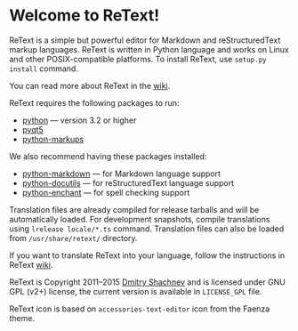 Welcome to ReText!
==================

ReText is a simple but powerful editor for Markdown and reStructuredText markup
languages. ReText is written in Python language and works on Linux and other
POSIX-compatible platforms. To install ReText, use `setup.py install` command.

You can read more about ReText in the [wiki].

ReText requires the following packages to run:

* [python](https://www.python.org/) — version 3.2 or higher
* [pyqt5](http://www.riverbankcomputing.co.uk/software/pyqt/intro)
* [python-markups](https://pypi.python.org/pypi/Markups)

We also recommend having these packages installed:

* [python-markdown](https://pypi.python.org/pypi/Markdown) — for Markdown
  language support
* [python-docutils](https://pypi.python.org/pypi/docutils) — for reStructuredText
  language support
* [python-enchant](https://pypi.python.org/pypi/pyenchant) — for spell checking
  support

Translation files are already compiled for release tarballs and will be
automatically loaded. For development snapshots, compile translations using
`lrelease locale/*.ts` command. Translation files can also be loaded from
`/usr/share/retext/` directory.

If you want to translate ReText into your language, follow the instructions in
ReText [wiki].

ReText is Copyright 2011–2015 [Dmitry Shachnev](http://mitya57.me)
and is licensed under GNU GPL (v2+) license, the current version is available in
`LICENSE_GPL` file.

ReText icon is based on `accessories-text-editor` icon from the Faenza theme.

[wiki]: https://github.com/retext-project/retext/wiki
